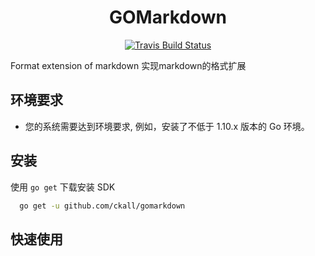 <h1 align="center">GOMarkdown</h1>
<p align="center">
<a href="https://travis-ci.org/ckall/gomarkdown"><img src="https://app.travis-ci.com/ckall/gomarkdown.svg?branch=main" alt="Travis Build Status"></a>
</p>

Format extension of markdown 实现markdown的格式扩展

## 环境要求
- 您的系统需要达到环境要求, 例如，安装了不低于 1.10.x 版本的 Go 环境。

## 安装
使用 `go get` 下载安装 SDK

```sh
  go get -u github.com/ckall/gomarkdown
```
## 快速使用
 
 